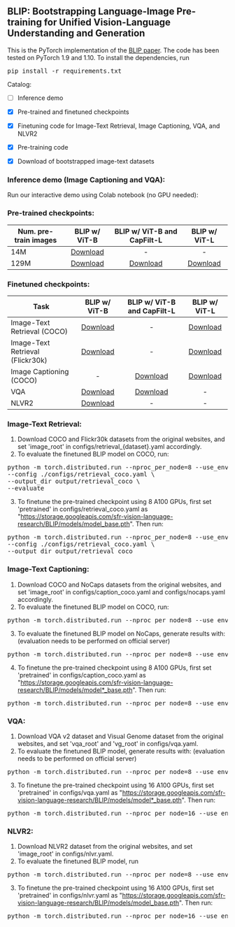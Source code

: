 ## BLIP: Bootstrapping Language-Image Pre-training for Unified Vision-Language Understanding and Generation

This is the PyTorch implementation of the <a href="https://arxiv.org/abs/2107.07651">BLIP paper</a>. The code has been tested on PyTorch 1.9 and 1.10.
To install the dependencies, run <pre/>pip install -r requirements.txt</pre> 

Catalog:
- [ ] Inference demo
- [x] Pre-trained and finetuned checkpoints
- [x] Finetuning code for Image-Text Retrieval, Image Captioning, VQA, and NLVR2
- [x] Pre-training code
- [x] Download of bootstrapped image-text datasets 


### Inference demo (Image Captioning and VQA):
Run our interactive demo using Colab notebook (no GPU needed):

### Pre-trained checkpoints:
Num. pre-train images | BLIP w/ ViT-B | BLIP w/ ViT-B and CapFilt-L | BLIP w/ ViT-L 
--- | :---: | :---: | :---: 
14M | <a href="https://storage.googleapis.com/sfr-vision-language-research/BLIP/models/model_base_14M.pth">Download</a>| - | -
129M | <a href="https://storage.googleapis.com/sfr-vision-language-research/BLIP/models/model_base.pth">Download</a>| <a href="https://storage.googleapis.com/sfr-vision-language-research/BLIP/models/model*_base.pth">Download</a> | <a href="https://storage.googleapis.com/sfr-vision-language-research/BLIP/models/model_large.pth">Download</a>

### Finetuned checkpoints:
Task | BLIP w/ ViT-B | BLIP w/ ViT-B and CapFilt-L | BLIP w/ ViT-L 
--- | :---: | :---: | :---:
Image-Text Retrieval (COCO) | <a href="https://storage.googleapis.com/sfr-vision-language-research/BLIP/models/model_base_retrieval_coco.pth">Download</a>| - | <a href="https://storage.googleapis.com/sfr-vision-language-research/BLIP/models/model_large_retrieval_coco.pth">Download</a>
Image-Text Retrieval (Flickr30k) | <a href="https://storage.googleapis.com/sfr-vision-language-research/BLIP/models/model_base_retrieval_flickr.pth">Download</a>|  - | <a href="https://storage.googleapis.com/sfr-vision-language-research/BLIP/models/model_large_retrieval_flickr.pth">Download</a>
Image Captioning (COCO) | - | <a href="https://storage.googleapis.com/sfr-vision-language-research/BLIP/models/model*_base_caption.pth">Download</a>| <a href="https://storage.googleapis.com/sfr-vision-language-research/BLIP/models/model_large_caption.pth">Download</a> | 
VQA | <a href="https://storage.googleapis.com/sfr-vision-language-research/BLIP/models/model_vqa.pth">Download</a>| <a href="https://storage.googleapis.com/sfr-vision-language-research/BLIP/models/model*_vqa.pth">Download</a> | - 
NLVR2 | <a href="https://storage.googleapis.com/sfr-vision-language-research/BLIP/models/model_base_nlvr.pth">Download</a>| - | - 


### Image-Text Retrieval:
1. Download COCO and Flickr30k datasets from the original websites, and set 'image_root' in configs/retrieval_{dataset}.yaml accordingly.
2. To evaluate the finetuned BLIP model on COCO, run:
<pre>python -m torch.distributed.run --nproc_per_node=8 --use_env train_retrieval.py \
--config ./configs/retrieval_coco.yaml \
--output_dir output/retrieval_coco \
--evaluate</pre> 
3. To finetune the pre-trained checkpoint using 8 A100 GPUs, first set 'pretrained' in configs/retrieval_coco.yaml as "https://storage.googleapis.com/sfr-vision-language-research/BLIP/models/model_base.pth". Then run:
<pre>python -m torch.distributed.run --nproc_per_node=8 --use_env train_retrieval.py \
--config ./configs/retrieval_coco.yaml \
--output_dir output/retrieval_coco </pre> 

### Image-Text Captioning:
1. Download COCO and NoCaps datasets from the original websites, and set 'image_root' in configs/caption_coco.yaml and configs/nocaps.yaml accordingly.
2. To evaluate the finetuned BLIP model on COCO, run:
<pre>python -m torch.distributed.run --nproc_per_node=8 --use_env train_caption.py --evaluate</pre> 
3. To evaluate the finetuned BLIP model on NoCaps, generate results with: (evaluation needs to be performed on official server)
<pre>python -m torch.distributed.run --nproc_per_node=8 --use_env eval_nocaps.py </pre> 
4. To finetune the pre-trained checkpoint using 8 A100 GPUs, first set 'pretrained' in configs/caption_coco.yaml as "https://storage.googleapis.com/sfr-vision-language-research/BLIP/models/model*_base.pth". Then run:
<pre>python -m torch.distributed.run --nproc_per_node=8 --use_env train_caption.py </pre> 

### VQA:
1. Download VQA v2 dataset and Visual Genome dataset from the original websites, and set 'vqa_root' and 'vg_root' in configs/vqa.yaml.
2. To evaluate the finetuned BLIP model, generate results with: (evaluation needs to be performed on official server)
<pre>python -m torch.distributed.run --nproc_per_node=8 --use_env train_vqa.py --evaluate</pre> 
3. To finetune the pre-trained checkpoint using 16 A100 GPUs, first set 'pretrained' in configs/vqa.yaml as "https://storage.googleapis.com/sfr-vision-language-research/BLIP/models/model*_base.pth". Then run:
<pre>python -m torch.distributed.run --nproc_per_node=16 --use_env train_vqa.py </pre> 

### NLVR2:
1. Download NLVR2 dataset from the original websites, and set 'image_root' in configs/nlvr.yaml.
2. To evaluate the finetuned BLIP model, run
<pre>python -m torch.distributed.run --nproc_per_node=8 --use_env train_nlvr.py --evaluate</pre> 
3. To finetune the pre-trained checkpoint using 16 A100 GPUs, first set 'pretrained' in configs/nlvr.yaml as "https://storage.googleapis.com/sfr-vision-language-research/BLIP/models/model_base.pth". Then run:
<pre>python -m torch.distributed.run --nproc_per_node=16 --use_env train_nlvr.py </pre> 

